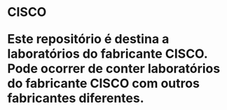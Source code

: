 <h1> CISCO 

Este repositório é destina a laboratórios do fabricante CISCO. Pode ocorrer de conter laboratórios do fabricante CISCO
com outros fabricantes diferentes.
